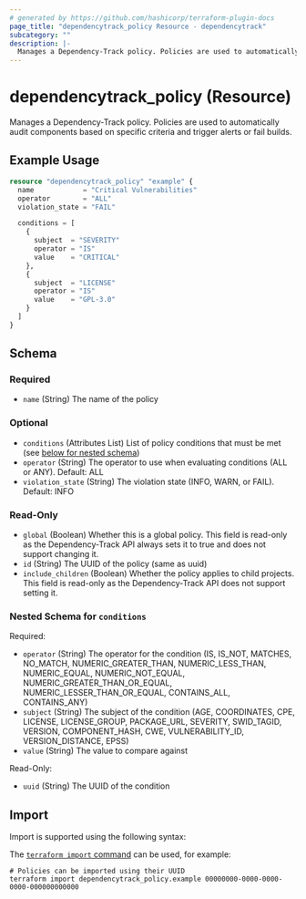 ```yaml
---
# generated by https://github.com/hashicorp/terraform-plugin-docs
page_title: "dependencytrack_policy Resource - dependencytrack"
subcategory: ""
description: |-
  Manages a Dependency-Track policy. Policies are used to automatically audit components based on specific criteria and trigger alerts or fail builds.
---
```


# dependencytrack_policy (Resource)

Manages a Dependency-Track policy. Policies are used to automatically audit components based on specific criteria and trigger alerts or fail builds.

## Example Usage

```terraform
resource "dependencytrack_policy" "example" {
  name            = "Critical Vulnerabilities"
  operator        = "ALL"
  violation_state = "FAIL"

  conditions = [
    {
      subject  = "SEVERITY"
      operator = "IS"
      value    = "CRITICAL"
    },
    {
      subject  = "LICENSE"
      operator = "IS"
      value    = "GPL-3.0"
    }
  ]
}
```

<!-- schema generated by tfplugindocs -->
## Schema

### Required

- `name` (String) The name of the policy

### Optional

- `conditions` (Attributes List) List of policy conditions that must be met (see [below for nested schema](#nestedatt--conditions))
- `operator` (String) The operator to use when evaluating conditions (ALL or ANY). Default: ALL
- `violation_state` (String) The violation state (INFO, WARN, or FAIL). Default: INFO

### Read-Only

- `global` (Boolean) Whether this is a global policy. This field is read-only as the Dependency-Track API always sets it to true and does not support changing it.
- `id` (String) The UUID of the policy (same as uuid)
- `include_children` (Boolean) Whether the policy applies to child projects. This field is read-only as the Dependency-Track API does not support setting it.

<a id="nestedatt--conditions"></a>
### Nested Schema for `conditions`

Required:

- `operator` (String) The operator for the condition (IS, IS_NOT, MATCHES, NO_MATCH, NUMERIC_GREATER_THAN, NUMERIC_LESS_THAN, NUMERIC_EQUAL, NUMERIC_NOT_EQUAL, NUMERIC_GREATER_THAN_OR_EQUAL, NUMERIC_LESSER_THAN_OR_EQUAL, CONTAINS_ALL, CONTAINS_ANY)
- `subject` (String) The subject of the condition (AGE, COORDINATES, CPE, LICENSE, LICENSE_GROUP, PACKAGE_URL, SEVERITY, SWID_TAGID, VERSION, COMPONENT_HASH, CWE, VULNERABILITY_ID, VERSION_DISTANCE, EPSS)
- `value` (String) The value to compare against

Read-Only:

- `uuid` (String) The UUID of the condition

## Import

Import is supported using the following syntax:

The [`terraform import` command](https://developer.hashicorp.com/terraform/cli/commands/import) can be used, for example:

```shell
# Policies can be imported using their UUID
terraform import dependencytrack_policy.example 00000000-0000-0000-0000-000000000000
```
